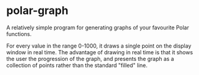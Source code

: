 polar-graph
===========

A relatively simple program for generating graphs of your favourite Polar functions.

For every value in the range 0-1000, it draws a single point on the display window in real time. 
The advantage of drawing in real time is that it shows the user the progression of the graph,
and presents the graph as a collection of points rather than the standard "filled" line.

